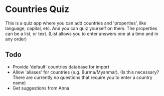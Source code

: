# Countries Quiz

This is a quiz app where you can add countries and 'properties', like language, capital, etc. And you can quiz yourself on them. The properties can be a list, or text. (List allows you to enter answers one at a time and in any order)

## Todo
* Provide 'default' countries database for import
* Allow 'aliases' for countries (e.g. Burma/Myanmar). (Is this necessary? There are currently no questions that require you to enter a country name)
* Get suggestions from Anna
